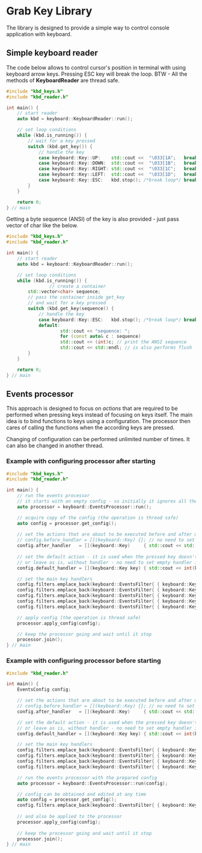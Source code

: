 # Grab Key Library

The library is designed to provide a simple way to control console application with keyboard.



## Simple keyboard reader

The code below allows to control cursor's position in terminal with using keyboard arrow keys. Pressing ESC key will break the loop.
BTW - All the methods of **KeyboardReader** are thread safe.

```c++
#include "kbd_keys.h"
#include "kbd_reader.h"

int main() {
    // start reader
    auto kbd = keyboard::KeyboardReader::run();

    // set loop conditions
    while (kbd.is_running()) {
        // wait for a key pressed
        switch (kbd.get_key()) {
            // handle the key
            case keyboard::Key::UP:    std::cout <<  "\033[1A";   break;
            case keyboard::Key::DOWN:  std::cout <<  "\033[1B";   break;
            case keyboard::Key::RIGHT: std::cout <<  "\033[1C";   break;
            case keyboard::Key::LEFT:  std::cout <<  "\033[1D";   break;
            case keyboard::Key::ESC:   kbd.stop(); /*break loop*/ break;
        }
    }

  	return 0;
} // main
```



Getting a byte sequence (ANSI) of the key is also provided - just pass vector of char like the below.

~~~c++
#include "kbd_keys.h"
#include "kbd_reader.h"

int main() {
    // start reader
    auto kbd = keyboard::KeyboardReader::run();

    // set loop conditions
    while (kbd.is_running()) {      
				// create a container
      	std::vector<char> sequence;
      	// pass the container inside get_key
      	// and wait for a key pressed
        switch (kbd.get_key(sequence)) {
            // handle the key
            case keyboard::Key::ESC:   kbd.stop(); /*break loop*/ break;
          	default:
            		std::cout << "sequence: ";
            		for (const auto& c : sequence)
                  	std::cout << (int)c; // print the ANSI sequence
            		std::cout << std::endl; // is also performs flush
        }
    }

  	return 0;
} // main
~~~





## Events processor

This approach is designed to focus on *actions* that are required to be performed when pressing keys instead of focusing on keys itself. The main idea is to bind functions to keys using a configuration. The processor then cares of calling the functions when the according keys are pressed.

Changing of configuration can be performed unlimited number of times. It can also be changed in another thread.

### Example with configuring processor after starting

```c++
#include "kbd_keys.h"
#include "kbd_reader.h"

int main() {
    // run the events processor
    // it starts with an empty config - so initially it ignores all the pressed keys
    auto processor = keyboard::EventsProcessor::run();

    // acquire copy of the config (the operation is thread safe)
    auto config = processor.get_config();
    
    // set the actions that are about to be executed before and after main handler
    // config.before_handler = [](keyboard::Key) {}; // no need to set empty handler if no action required
    config.after_handler   = [](keyboard::Key)     { std::cout << std::flush; };
    
    // set the default action - it is used when the pressed key doesn't configured to be handled
    // or leave as is, without handler - no need to set empty handler if no action required
    config.default_handler = [](keyboard::Key key) { std::cout << int(key);   };

    // set the main key handlers
    config.filters.emplace_back(keyboard::EventsFilter{ { keyboard::Key::ESC   }, [&](keyboard::Key) { processor.stop();       } });
    config.filters.emplace_back(keyboard::EventsFilter{ { keyboard::Key::UP    }, [] (keyboard::Key) { std::cout << "\033[1A"; } });
    config.filters.emplace_back(keyboard::EventsFilter{ { keyboard::Key::DOWN  }, [] (keyboard::Key) { std::cout << "\033[1B"; } });
    config.filters.emplace_back(keyboard::EventsFilter{ { keyboard::Key::RIGHT }, [] (keyboard::Key) { std::cout << "\033[1C"; } });
    config.filters.emplace_back(keyboard::EventsFilter{ { keyboard::Key::LEFT  }, [] (keyboard::Key) { std::cout << "\033[1D"; } });

    // apply config (the operation is thread safe)
    processor.apply_config(config);

    // keep the processor going and wait until it stop
    processor.join();
} // main
```



### Example with configuring processor before starting

```c++
#include "kbd_reader.h"

int main() {
    EventsConfig config;

    // set the actions that are about to be executed before and after main handler
    // config.before_handler = [](keyboard::Key) {}; // no need to set empty handler if no action required
    config.after_handler   = [](keyboard::Key)     { std::cout << std::flush; };

    // set the default action - it is used when the pressed key doesn't configured to be handled
    // or leave as is, without handler - no need to set empty handler if no action required
    config.default_handler = [](keyboard::Key key) { std::cout << int(key);   };

    // set the main key handlers
    config.filters.emplace_back(keyboard::EventsFilter{ { keyboard::Key::UP    }, [] (keyboard::Key) { std::cout << "\033[1A"; } });
    config.filters.emplace_back(keyboard::EventsFilter{ { keyboard::Key::DOWN  }, [] (keyboard::Key) { std::cout << "\033[1B"; } });
    config.filters.emplace_back(keyboard::EventsFilter{ { keyboard::Key::RIGHT }, [] (keyboard::Key) { std::cout << "\033[1C"; } });
    config.filters.emplace_back(keyboard::EventsFilter{ { keyboard::Key::LEFT  }, [] (keyboard::Key) { std::cout << "\033[1D"; } });

    // run the events processor with the prepared config
    auto processor = keyboard::EventsProcessor::run(config);

    // config can be obtained and edited at any time
    auto config = processor.get_config();
    config.filters.emplace_back(keyboard::EventsFilter{ { keyboard::Key::ESC   }, [&](keyboard::Key) { processor.stop();       } });
    
    // and also be applied to the processor
    processor.apply_config(config);
    
    // keep the processor going and wait until it stop
    processor.join();
} // main
```

